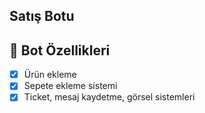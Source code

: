 ## Satış Botu

## 📑 Bot Özellikleri

- [x] Ürün ekleme 
- [x] Sepete ekleme sistemi
- [x] Ticket, mesaj kaydetme, görsel sistemleri
